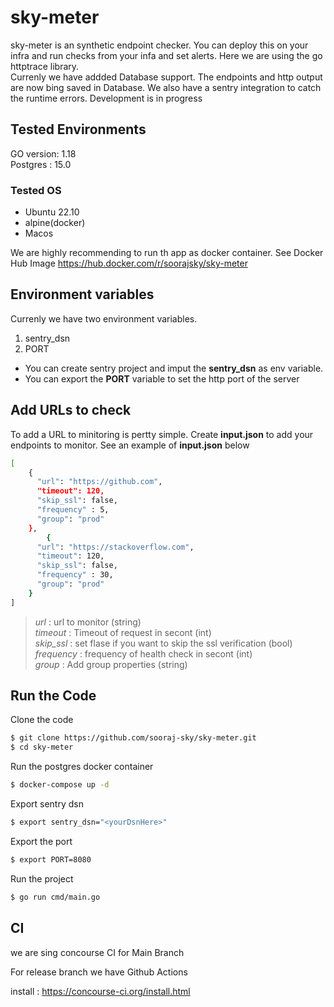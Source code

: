 # sky-meter

sky-meter is an synthetic endpoint checker. You can deploy this on your infra and run checks from your infa and set alerts. Here we are using the go httptrace library.  
Currenly we have addded Database support. The endpoints and http output are now bing saved in Database. We also have a sentry integration to catch the runtime errors.
 Development is in progress

## Tested Environments
GO version: 1.18  
Postgres : 15.0 
### Tested OS
- Ubuntu 22.10 
- alpine(docker)
- Macos

We are highly recommending to run th app as docker container. 
See Docker Hub Image 
https://hub.docker.com/r/soorajsky/sky-meter

## Environment variables
Currenly we have two environment variables.  
1. sentry_dsn
2. PORT

- You can create sentry project and imput the **sentry_dsn** as env variable.  
- You can export the **PORT** variable to set the http port of the server

## Add URLs to check
To add a URL to minitoring is pertty simple. Create **input.json** to add your endpoints to monitor. See an example of **input.json** below  
```sh
[
    {
      "url": "https://github.com",
      "timeout": 120,
      "skip_ssl": false,
      "frequency" : 5,
      "group": "prod"
    },
        {
      "url": "https://stackoverflow.com",
      "timeout": 120,
      "skip_ssl": false,
      "frequency" : 30,
      "group": "prod"
    }
]
```
> _url_ : url to monitor (string)   
> _timeout_ : Timeout of request in secont (int)  
> _skip_ssl_ : set flase if you want to skip the ssl verification (bool)  
> _frequency_ : frequency of health check in secont (int)  
> _group_ : Add group properties (string)

## Run the Code
Clone the code
```sh  
$ git clone https://github.com/sooraj-sky/sky-meter.git
$ cd sky-meter
```  
Run the postgres docker container
```sh  
$ docker-compose up -d
```  
Export sentry dsn  
```sh
$ export sentry_dsn="<yourDsnHere>"
```  
Export the port
```sh
$ export PORT=8080
```
Run the project
```sh    
$ go run cmd/main.go  
```

## CI

we are sing concourse CI for  Main Branch

For release branch we have Github Actions

install : https://concourse-ci.org/install.html

